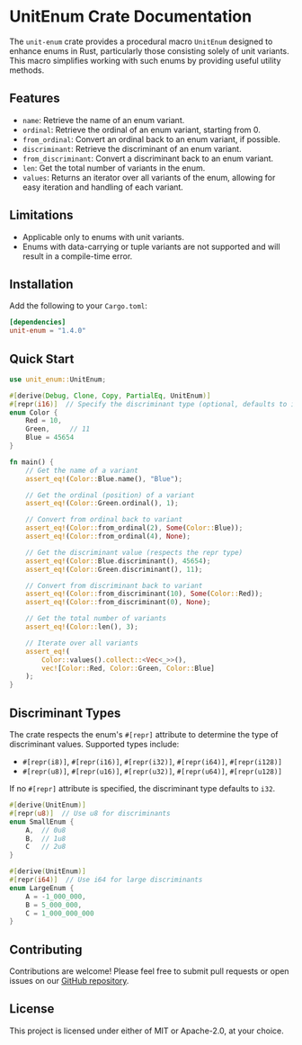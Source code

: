 # UnitEnum Crate Documentation

The `unit-enum` crate provides a procedural macro `UnitEnum` designed to enhance enums in Rust, particularly those
consisting solely of unit variants. This macro simplifies working with such enums by providing useful utility methods.

## Features

- `name`: Retrieve the name of an enum variant.
- `ordinal`: Retrieve the ordinal of an enum variant, starting from 0.
- `from_ordinal`: Convert an ordinal back to an enum variant, if possible.
- `discriminant`: Retrieve the discriminant of an enum variant.
- `from_discriminant`: Convert a discriminant back to an enum variant.
- `len`: Get the total number of variants in the enum.
- `values`: Returns an iterator over all variants of the enum, allowing for easy iteration and handling of each variant.

## Limitations

- Applicable only to enums with unit variants.
- Enums with data-carrying or tuple variants are not supported and will result in a compile-time error.

## Installation

Add the following to your `Cargo.toml`:

```toml
[dependencies]
unit-enum = "1.4.0"
```

## Quick Start

```rust
use unit_enum::UnitEnum;

#[derive(Debug, Clone, Copy, PartialEq, UnitEnum)]
#[repr(i16)]  // Specify the discriminant type (optional, defaults to i32)
enum Color {
    Red = 10,
    Green,     // 11
    Blue = 45654
}

fn main() {
    // Get the name of a variant
    assert_eq!(Color::Blue.name(), "Blue");

    // Get the ordinal (position) of a variant
    assert_eq!(Color::Green.ordinal(), 1);

    // Convert from ordinal back to variant
    assert_eq!(Color::from_ordinal(2), Some(Color::Blue));
    assert_eq!(Color::from_ordinal(4), None);

    // Get the discriminant value (respects the repr type)
    assert_eq!(Color::Blue.discriminant(), 45654);
    assert_eq!(Color::Green.discriminant(), 11);

    // Convert from discriminant back to variant
    assert_eq!(Color::from_discriminant(10), Some(Color::Red));
    assert_eq!(Color::from_discriminant(0), None);

    // Get the total number of variants
    assert_eq!(Color::len(), 3);

    // Iterate over all variants
    assert_eq!(
        Color::values().collect::<Vec<_>>(),
        vec![Color::Red, Color::Green, Color::Blue]
    );
}
```

## Discriminant Types

The crate respects the enum's `#[repr]` attribute to determine the type of discriminant values. Supported types include:
- `#[repr(i8)]`, `#[repr(i16)]`, `#[repr(i32)]`, `#[repr(i64)]`, `#[repr(i128)]`
- `#[repr(u8)]`, `#[repr(u16)]`, `#[repr(u32)]`, `#[repr(u64)]`, `#[repr(u128)]`

If no `#[repr]` attribute is specified, the discriminant type defaults to `i32`.

```rust
#[derive(UnitEnum)]
#[repr(u8)]  // Use u8 for discriminants
enum SmallEnum {
    A,  // 0u8
    B,  // 1u8
    C   // 2u8
}

#[derive(UnitEnum)]
#[repr(i64)]  // Use i64 for large discriminants
enum LargeEnum {
    A = -1_000_000,
    B = 5_000_000,
    C = 1_000_000_000
}
```

## Contributing

Contributions are welcome! Please feel free to submit pull requests or open issues on our [GitHub repository](https://github.com/tylium/unit-enum).

## License

This project is licensed under either of MIT or Apache-2.0, at your choice.